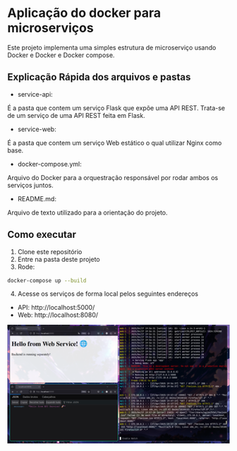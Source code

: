# Aplicação do docker para microserviços

Este projeto implementa uma simples estrutura de microserviço usando Docker e Docker e Docker compose. 


## Explicação Rápida dos arquivos e pastas

- service-api:

É a pasta que contem um serviço Flask que expõe uma API REST. Trata-se de um serviço de uma API REST feita em Flask. 

- service-web: 

É a pasta que contem um serviço Web estático o qual utilizar Nginx como base. 

- docker-compose.yml: 

Arquivo do Docker para a orquestração responsável por rodar ambos os serviços juntos. 

- README.md: 

Arquivo de texto utilizado para a orientação do projeto.

## Como executar

1. Clone este repositório 
2. Entre na pasta deste projeto 
3. Rode: 

```bash 
docker-compose up --build

```
4. Acesse os serviços de forma local pelos seguintes endereços

- API: http://localhost:5000/
- Web: http://localhost:8080/

![example](/assets/newexample.png)
